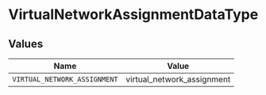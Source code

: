 # VirtualNetworkAssignmentDataType


## Values

| Name                         | Value                        |
| ---------------------------- | ---------------------------- |
| `VIRTUAL_NETWORK_ASSIGNMENT` | virtual_network_assignment   |